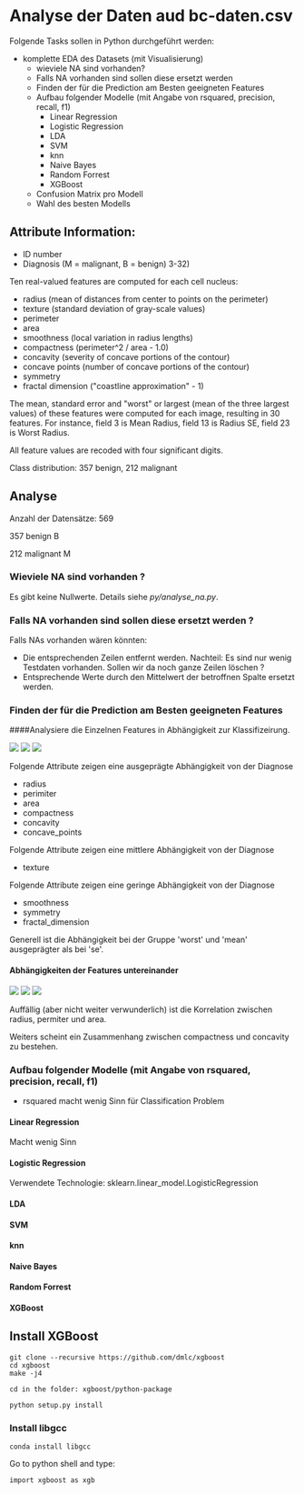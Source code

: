 # Analyse der Daten aud bc-daten.csv

Folgende Tasks sollen in Python durchgeführt werden:

* komplette EDA des Datasets (mit Visualisierung)
    * wieviele NA sind vorhanden?
    * Falls NA vorhanden sind sollen diese ersetzt werden
    * Finden der für die Prediction am Besten geeigneten Features
    * Aufbau folgender Modelle (mit Angabe von rsquared, precision, recall, f1)
        * Linear Regression
        * Logistic Regression
        * LDA
        * SVM
        * knn
        * Naive Bayes
        * Random Forrest
        * XGBoost
    * Confusion Matrix pro Modell
    * Wahl des besten Modells

## Attribute Information:

* ID number 
* Diagnosis (M = malignant, B = benign) 3-32)

Ten real-valued features are computed for each cell nucleus:

* radius (mean of distances from center to points on the perimeter) 
* texture (standard deviation of gray-scale values) 
* perimeter 
* area 
* smoothness (local variation in radius lengths) 
* compactness (perimeter^2 / area - 1.0) 
* concavity (severity of concave portions of the contour)
* concave points (number of concave portions of the contour) 
* symmetry 
* fractal dimension ("coastline approximation" - 1)

The mean, standard error and "worst" or largest (mean of the three largest values) 
of these features were computed for each image, resulting in 30 features. For instance, 
field 3 is Mean Radius, field 13 is Radius SE, field 23 is Worst Radius.

All feature values are recoded with four significant digits.

Class distribution: 357 benign, 212 malignant

## Analyse

Anzahl der Datensätze: 569

357 benign B

212 malignant M 

### Wieviele NA sind vorhanden ?
Es gibt keine Nullwerte. Details siehe _py/analyse_na.py_.

### Falls NA vorhanden sind sollen diese ersetzt werden ?
Falls NAs vorhanden wären könnten:
* Die entsprechenden Zeilen entfernt werden. Nachteil: Es sind nur wenig Testdaten vorhanden. Sollen wir da noch ganze Zeilen löschen ?
* Entsprechende Werte durch den Mittelwert der betroffnen Spalte ersetzt werden.

### Finden der für die Prediction am Besten geeigneten Features
####Analysiere die Einzelnen Features in Abhängigkeit zur Klassifizeirung.

![](images/box_mean.png)
![](images/box_se.png)
![](images/box_worst.png)

Folgende Attribute zeigen eine ausgeprägte Abhängigkeit von der Diagnose
* radius
* perimiter
* area
* compactness
* concavity
* concave_points


Folgende Attribute zeigen eine mittlere Abhängigkeit von der Diagnose
* texture

Folgende Attribute zeigen eine geringe Abhängigkeit von der Diagnose
* smoothness
* symmetry
* fractal_dimension

Generell ist die Abhängigkeit bei der Gruppe 'worst' und 'mean' ausgeprägter als bei 'se'.

#### Abhängigkeiten der Features untereinander
![](images/corr_mean.png)
![](images/corr_se.png)
![](images/corr_worst.png)

Auffällig (aber nicht weiter verwunderlich) ist die Korrelation zwischen radius, permiter und area.

Weiters scheint ein Zusammenhang zwischen compactness und concavity zu bestehen.

### Aufbau folgender Modelle (mit Angabe von rsquared, precision, recall, f1)
* rsquared macht wenig Sinn für Classification Problem
#### Linear Regression
Macht wenig Sinn
#### Logistic Regression
Verwendete Technologie: sklearn.linear_model.LogisticRegression


#### LDA
#### SVM
#### knn
#### Naive Bayes
#### Random Forrest
#### XGBoost

## Install XGBoost
 
```
git clone --recursive https://github.com/dmlc/xgboost
cd xgboost
make -j4
 
cd in the folder: xgboost/python-package
 
python setup.py install
```
 
 
### Install libgcc
 
```
conda install libgcc
```
 
Go to python shell and type:
 
```
import xgboost as xgb
```
